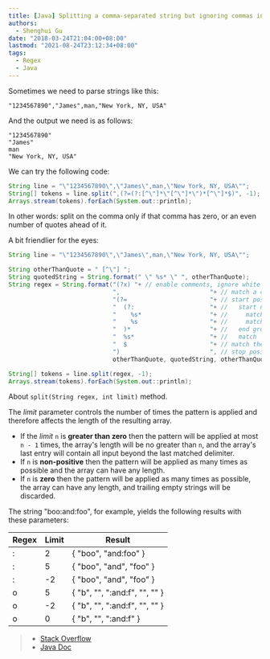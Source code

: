 ```yaml
---
title: [Java] Splitting a comma-separated string but ignoring commas in quotes
authors:
  - Shenghui Gu
date: "2018-03-24T21:04:00+08:00"
lastmod: "2021-08-24T23:12:34+08:00"
tags:
  - Regex
  - Java
---
```


Sometimes we need to parse strings like this:

```text
"1234567890","James",man,"New York, NY, USA"
```

And the output we need is as follows:

```text
"1234567890"
"James"
man
"New York, NY, USA"
```

<!-- more -->

We can try the following code:

```java
String line = "\"1234567890\",\"James\",man,\"New York, NY, USA\"";
String[] tokens = line.split(",(?=(?:[^\"]*\"[^\"]*\")*[^\"]*$)", -1);
Arrays.stream(tokens).forEach(System.out::println);
```

In other words: split on the comma only if that comma has zero, or an even number of quotes ahead of it.

A bit friendlier for the eyes:

```java
String line = "\"1234567890\",\"James\",man,\"New York, NY, USA\"";

String otherThanQuote = " [^\"] ";
String quotedString = String.format(" \" %s* \" ", otherThanQuote);
String regex = String.format("(?x) "+ // enable comments, ignore white spaces
                             ",                         "+ // match a comma
                             "(?=                       "+ // start positive look ahead
                             "  (?:                     "+ //   start non-capturing group 1
                             "    %s*                   "+ //     match 'otherThanQuote' zero or more times
                             "    %s                    "+ //     match 'quotedString'
                             "  )*                      "+ //   end group 1 and repeat it zero or more times
                             "  %s*                     "+ //   match 'otherThanQuote'
                             "  $                       "+ // match the end of the string
                             ")                         ", // stop positive look ahead
                             otherThanQuote, quotedString, otherThanQuote);

String[] tokens = line.split(regex, -1);
Arrays.stream(tokens).forEach(System.out::println);
```

About `split(String regex, int limit)` method.

The _limit_ parameter controls the number of times the pattern is applied and therefore affects the length of the resulting array.

- If the _limit_ `n` is **greater than zero** then the pattern will be applied at most `n - 1` times, the array's length will be no greater than `n`, and the array's last entry will contain all input beyond the last matched delimiter.
- If `n` is **non-positive** then the pattern will be applied as many times as possible and the array can have any length.
- If `n` is **zero** then the pattern will be applied as many times as possible, the array can have any length, and trailing empty strings will be discarded.

The string "boo:and:foo", for example, yields the following results with these parameters:

| Regex | Limit | Result                        |
| ----- | ----- | ----------------------------- |
| :     | 2     | { "boo", "and:foo" }          |
| :     | 5     | { "boo", "and", "foo" }       |
| :     | -2    | { "boo", "and", "foo" }       |
| o     | 5     | { "b", "", ":and:f", "", "" } |
| o     | -2    | { "b", "", ":and:f", "", "" } |
| o     | 0     | { "b", "", ":and:f" }         |

> - [Stack Overflow](https://stackoverflow.com/questions/1757065)
> - [Java Doc](<https://docs.oracle.com/javase/6/docs/api/java/lang/String.html#split(java.lang.String,%20int)>)
